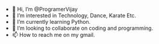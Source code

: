 - 👋 Hi, I’m @ProgramerVijay
- 👀 I’m interested in Technology, Dance, Karate Etc.
- 🌱 I’m currently learning Python.
- 💞️ I’m looking to collaborate on coding and programming.
- 📫 How to reach me on my gmail.

<!---
ProgramerVijay/ProgramerVijay is a ✨ special ✨ repository because its `README.md` (this file) appears on your GitHub profile.
You can click the Preview link to take a look at your changes.
--->
